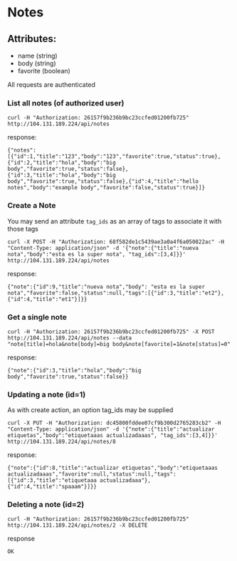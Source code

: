 # Notes
## Attributes:
* name (string)
* body (string)
* favorite (boolean)

All requests are authenticated

### List all notes (of authorized user)

    curl -H "Authorization: 26157f9b236b9bc23ccfed01200fb725" http://104.131.189.224/api/notes

response:

    {"notes":[{"id":1,"title":"123","body":"123","favorite":true,"status":true},{"id":2,"title":"hola","body":"big body","favorite":true,"status":false},{"id":3,"title":"hola","body":"big body","favorite":true,"status":false},{"id":4,"title":"hello notes","body":"example body","favorite":false,"status":true}]}


### Create a Note
  You may send an attribute `tag_ids` as an array of tags to associate it with those tags

    curl -X POST -H "Authorization: 68f582de1c5439ae3a0a4f6a050822ac" -H "Content-Type: application/json" -d '{"note":{"title":"nueva nota","body":"esta es la super nota", "tag_ids":[3,4]}}' http://104.131.189.224/api/notes

  response:

    {"note":{"id":9,"title":"nueva nota","body": "esta es la super nota","favorite":false,"status":null,"tags":[{"id":3,"title":"et2"},{"id":4,"title":"et1"}]}}


### Get a single note

    curl -H "Authorization: 26157f9b236b9bc23ccfed01200fb725" -X POST http://104.131.189.224/api/notes --data "note[title]=hola&note[body]=big body&note[favorite]=1&note[status]=0"

response:

    {"note":{"id":3,"title":"hola","body":"big body","favorite":true,"status":false}}


### Updating a note (id=1)
  As with create action, an option tag_ids may be supplied

    curl -X PUT -H "Authorization: dc45800fddee07cf9b300d2765283cb2" -H "Content-Type: application/json" -d '{"note":{"title":"actualizar etiquetas","body":"etiquetaaas actualizadaaas", "tag_ids":[3,4]}}' http://104.131.189.224/api/notes/8

response:

    {"note":{"id":8,"title":"actualizar etiquetas","body":"etiquetaaas actualizadaaas","favorite":null,"status":null,"tags":[{"id":3,"title":"etiquetaaa actualizadaaa"},{"id":4,"title":"spaaam"}]}}

### Deleting a note (id=2)

    curl -H "Authorization: 26157f9b236b9bc23ccfed01200fb725" http://104.131.189.224/api/notes/2 -X DELETE

response

    OK

